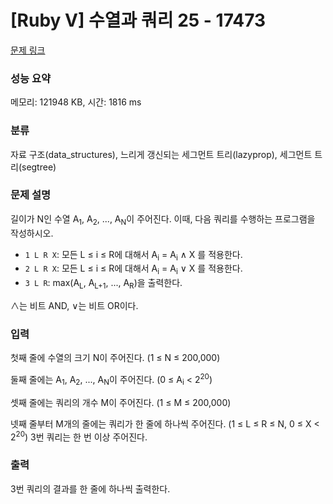 # [Ruby V] 수열과 쿼리 25 - 17473 

[문제 링크](https://www.acmicpc.net/problem/17473) 

### 성능 요약

메모리: 121948 KB, 시간: 1816 ms

### 분류

자료 구조(data_structures), 느리게 갱신되는 세그먼트 트리(lazyprop), 세그먼트 트리(segtree)

### 문제 설명

<p>길이가 N인 수열 A<sub>1</sub>, A<sub>2</sub>, ..., A<sub>N</sub>이 주어진다. 이때, 다음 쿼리를 수행하는 프로그램을 작성하시오. </p>

<ul>
	<li><code>1 L R X</code>: 모든 L ≤ i ≤ R에 대해서 A<sub>i</sub> = A<sub>i</sub> ∧ X 를 적용한다. </li>
	<li><code>2 L R X</code>: 모든 L ≤ i ≤ R에 대해서 A<sub>i</sub> = A<sub>i</sub> ∨ X 를 적용한다.</li>
	<li><code>3 L R</code>: max(A<sub>L</sub>, A<sub>L+1</sub>, ..., A<sub>R</sub>)을 출력한다.</li>
</ul>

<p>∧는 비트 AND, ∨는 비트 OR이다.</p>

### 입력 

 <p>첫째 줄에 수열의 크기 N이 주어진다. (1 ≤ N ≤ 200,000)</p>

<p>둘째 줄에는 A<sub>1</sub>, A<sub>2</sub>, ..., A<sub>N</sub>이 주어진다. (0 ≤ A<sub>i</sub> < 2<sup>20</sup>)</p>

<p>셋째 줄에는 쿼리의 개수 M이 주어진다. (1 ≤ M ≤ 200,000)</p>

<p>넷째 줄부터 M개의 줄에는 쿼리가 한 줄에 하나씩 주어진다. (1 ≤ L ≤ R ≤ N, 0 ≤ X < 2<sup>20</sup>) 3번 쿼리는 한 번 이상 주어진다.</p>

### 출력 

 <p>3번 쿼리의 결과를 한 줄에 하나씩 출력한다.</p>

